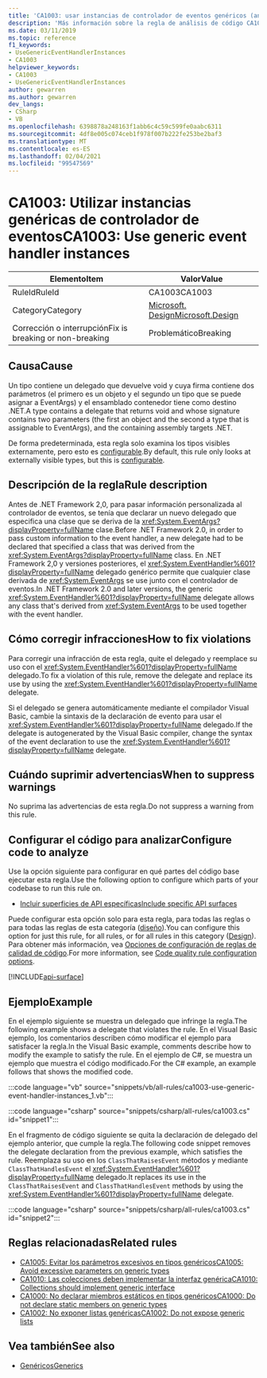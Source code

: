 ```yaml
---
title: 'CA1003: usar instancias de controlador de eventos genéricos (análisis de código)'
description: 'Más información sobre la regla de análisis de código CA1003: usar instancias de controlador de eventos genéricos'
ms.date: 03/11/2019
ms.topic: reference
f1_keywords:
- UseGenericEventHandlerInstances
- CA1003
helpviewer_keywords:
- CA1003
- UseGenericEventHandlerInstances
author: gewarren
ms.author: gewarren
dev_langs:
- CSharp
- VB
ms.openlocfilehash: 6398878a248163f1abb6c4c59c599fe0aabc6311
ms.sourcegitcommit: 4df8e005c074ceb1f978f007b222fe253be2baf3
ms.translationtype: MT
ms.contentlocale: es-ES
ms.lasthandoff: 02/04/2021
ms.locfileid: "99547569"
---
```

# <a name="ca1003-use-generic-event-handler-instances"></a><span data-ttu-id="9507f-103">CA1003: Utilizar instancias genéricas de controlador de eventos</span><span class="sxs-lookup"><span data-stu-id="9507f-103">CA1003: Use generic event handler instances</span></span>

| <span data-ttu-id="9507f-104">Elemento</span><span class="sxs-lookup"><span data-stu-id="9507f-104">Item</span></span>                                     | <span data-ttu-id="9507f-105">Valor</span><span class="sxs-lookup"><span data-stu-id="9507f-105">Value</span></span>            |
|------------------------------------------|------------------|
| <span data-ttu-id="9507f-106">RuleId</span><span class="sxs-lookup"><span data-stu-id="9507f-106">RuleId</span></span>                                   | <span data-ttu-id="9507f-107">CA1003</span><span class="sxs-lookup"><span data-stu-id="9507f-107">CA1003</span></span>           |
| <span data-ttu-id="9507f-108">Category</span><span class="sxs-lookup"><span data-stu-id="9507f-108">Category</span></span>                                 | [<span data-ttu-id="9507f-109">Microsoft. Design</span><span class="sxs-lookup"><span data-stu-id="9507f-109">Microsoft.Design</span></span>](design-warnings.md) |
| <span data-ttu-id="9507f-110">Corrección o interrupción</span><span class="sxs-lookup"><span data-stu-id="9507f-110">Fix is breaking or non-breaking</span></span> | <span data-ttu-id="9507f-111">Problemático</span><span class="sxs-lookup"><span data-stu-id="9507f-111">Breaking</span></span>         |

## <a name="cause"></a><span data-ttu-id="9507f-112">Causa</span><span class="sxs-lookup"><span data-stu-id="9507f-112">Cause</span></span>

<span data-ttu-id="9507f-113">Un tipo contiene un delegado que devuelve void y cuya firma contiene dos parámetros (el primero es un objeto y el segundo un tipo que se puede asignar a EventArgs) y el ensamblado contenedor tiene como destino .NET.</span><span class="sxs-lookup"><span data-stu-id="9507f-113">A type contains a delegate that returns void and whose signature contains two parameters (the first an object and the second a type that is assignable to EventArgs), and the containing assembly targets .NET.</span></span>

<span data-ttu-id="9507f-114">De forma predeterminada, esta regla solo examina los tipos visibles externamente, pero esto es [configurable](#configure-code-to-analyze).</span><span class="sxs-lookup"><span data-stu-id="9507f-114">By default, this rule only looks at externally visible types, but this is [configurable](#configure-code-to-analyze).</span></span>

## <a name="rule-description"></a><span data-ttu-id="9507f-115">Descripción de la regla</span><span class="sxs-lookup"><span data-stu-id="9507f-115">Rule description</span></span>

<span data-ttu-id="9507f-116">Antes de .NET Framework 2,0, para pasar información personalizada al controlador de eventos, se tenía que declarar un nuevo delegado que especifica una clase que se deriva de la <xref:System.EventArgs?displayProperty=fullName> clase.</span><span class="sxs-lookup"><span data-stu-id="9507f-116">Before .NET Framework 2.0, in order to pass custom information to the event handler, a new delegate had to be declared that specified a class that was derived from the <xref:System.EventArgs?displayProperty=fullName> class.</span></span> <span data-ttu-id="9507f-117">En .NET Framework 2,0 y versiones posteriores, el <xref:System.EventHandler%601?displayProperty=fullName> delegado genérico permite que cualquier clase derivada de <xref:System.EventArgs> se use junto con el controlador de eventos.</span><span class="sxs-lookup"><span data-stu-id="9507f-117">In .NET Framework 2.0 and later versions, the generic <xref:System.EventHandler%601?displayProperty=fullName> delegate allows any class that's derived from <xref:System.EventArgs> to be used together with the event handler.</span></span>

## <a name="how-to-fix-violations"></a><span data-ttu-id="9507f-118">Cómo corregir infracciones</span><span class="sxs-lookup"><span data-stu-id="9507f-118">How to fix violations</span></span>

<span data-ttu-id="9507f-119">Para corregir una infracción de esta regla, quite el delegado y reemplace su uso con el <xref:System.EventHandler%601?displayProperty=fullName> delegado.</span><span class="sxs-lookup"><span data-stu-id="9507f-119">To fix a violation of this rule, remove the delegate and replace its use by using the <xref:System.EventHandler%601?displayProperty=fullName> delegate.</span></span>

<span data-ttu-id="9507f-120">Si el delegado se genera automáticamente mediante el compilador Visual Basic, cambie la sintaxis de la declaración de evento para usar el <xref:System.EventHandler%601?displayProperty=fullName> delegado.</span><span class="sxs-lookup"><span data-stu-id="9507f-120">If the delegate is autogenerated by the Visual Basic compiler, change the syntax of the event declaration to use the <xref:System.EventHandler%601?displayProperty=fullName> delegate.</span></span>

## <a name="when-to-suppress-warnings"></a><span data-ttu-id="9507f-121">Cuándo suprimir advertencias</span><span class="sxs-lookup"><span data-stu-id="9507f-121">When to suppress warnings</span></span>

<span data-ttu-id="9507f-122">No suprima las advertencias de esta regla.</span><span class="sxs-lookup"><span data-stu-id="9507f-122">Do not suppress a warning from this rule.</span></span>

## <a name="configure-code-to-analyze"></a><span data-ttu-id="9507f-123">Configurar el código para analizar</span><span class="sxs-lookup"><span data-stu-id="9507f-123">Configure code to analyze</span></span>

<span data-ttu-id="9507f-124">Use la opción siguiente para configurar en qué partes del código base ejecutar esta regla.</span><span class="sxs-lookup"><span data-stu-id="9507f-124">Use the following option to configure which parts of your codebase to run this rule on.</span></span>

- [<span data-ttu-id="9507f-125">Incluir superficies de API específicas</span><span class="sxs-lookup"><span data-stu-id="9507f-125">Include specific API surfaces</span></span>](#include-specific-api-surfaces)

<span data-ttu-id="9507f-126">Puede configurar esta opción solo para esta regla, para todas las reglas o para todas las reglas de esta categoría ([diseño](design-warnings.md)).</span><span class="sxs-lookup"><span data-stu-id="9507f-126">You can configure this option for just this rule, for all rules, or for all rules in this category ([Design](design-warnings.md)).</span></span> <span data-ttu-id="9507f-127">Para obtener más información, vea [Opciones de configuración de reglas de calidad de código](../code-quality-rule-options.md).</span><span class="sxs-lookup"><span data-stu-id="9507f-127">For more information, see [Code quality rule configuration options](../code-quality-rule-options.md).</span></span>

[!INCLUDE[api-surface](~/includes/code-analysis/api-surface.md)]

## <a name="example"></a><span data-ttu-id="9507f-128">Ejemplo</span><span class="sxs-lookup"><span data-stu-id="9507f-128">Example</span></span>

<span data-ttu-id="9507f-129">En el ejemplo siguiente se muestra un delegado que infringe la regla.</span><span class="sxs-lookup"><span data-stu-id="9507f-129">The following example shows a delegate that violates the rule.</span></span> <span data-ttu-id="9507f-130">En el Visual Basic ejemplo, los comentarios describen cómo modificar el ejemplo para satisfacer la regla.</span><span class="sxs-lookup"><span data-stu-id="9507f-130">In the Visual Basic example, comments describe how to modify the example to satisfy the rule.</span></span> <span data-ttu-id="9507f-131">En el ejemplo de C#, se muestra un ejemplo que muestra el código modificado.</span><span class="sxs-lookup"><span data-stu-id="9507f-131">For the C# example, an example follows that shows the modified code.</span></span>

:::code language="vb" source="snippets/vb/all-rules/ca1003-use-generic-event-handler-instances_1.vb":::

:::code language="csharp" source="snippets/csharp/all-rules/ca1003.cs" id="snippet1":::

<span data-ttu-id="9507f-132">En el fragmento de código siguiente se quita la declaración de delegado del ejemplo anterior, que cumple la regla.</span><span class="sxs-lookup"><span data-stu-id="9507f-132">The following code snippet removes the delegate declaration from the previous example, which satisfies the rule.</span></span> <span data-ttu-id="9507f-133">Reemplaza su uso en los `ClassThatRaisesEvent` métodos y mediante `ClassThatHandlesEvent` el <xref:System.EventHandler%601?displayProperty=fullName> delegado.</span><span class="sxs-lookup"><span data-stu-id="9507f-133">It replaces its use in the `ClassThatRaisesEvent` and `ClassThatHandlesEvent` methods by using the <xref:System.EventHandler%601?displayProperty=fullName> delegate.</span></span>

:::code language="csharp" source="snippets/csharp/all-rules/ca1003.cs" id="snippet2":::

## <a name="related-rules"></a><span data-ttu-id="9507f-134">Reglas relacionadas</span><span class="sxs-lookup"><span data-stu-id="9507f-134">Related rules</span></span>

- [<span data-ttu-id="9507f-135">CA1005: Evitar los parámetros excesivos en tipos genéricos</span><span class="sxs-lookup"><span data-stu-id="9507f-135">CA1005: Avoid excessive parameters on generic types</span></span>](ca1005.md)
- [<span data-ttu-id="9507f-136">CA1010: Las colecciones deben implementar la interfaz genérica</span><span class="sxs-lookup"><span data-stu-id="9507f-136">CA1010: Collections should implement generic interface</span></span>](ca1010.md)
- [<span data-ttu-id="9507f-137">CA1000: No declarar miembros estáticos en tipos genéricos</span><span class="sxs-lookup"><span data-stu-id="9507f-137">CA1000: Do not declare static members on generic types</span></span>](ca1000.md)
- [<span data-ttu-id="9507f-138">CA1002: No exponer listas genéricas</span><span class="sxs-lookup"><span data-stu-id="9507f-138">CA1002: Do not expose generic lists</span></span>](ca1002.md)

## <a name="see-also"></a><span data-ttu-id="9507f-139">Vea también</span><span class="sxs-lookup"><span data-stu-id="9507f-139">See also</span></span>

- [<span data-ttu-id="9507f-140">Genéricos</span><span class="sxs-lookup"><span data-stu-id="9507f-140">Generics</span></span>](../../../csharp/programming-guide/generics/index.md)
